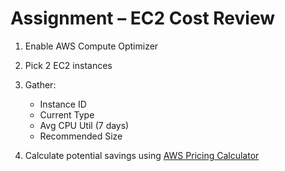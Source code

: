 # Assignment – EC2 Cost Review

1. Enable AWS Compute Optimizer
2. Pick 2 EC2 instances
3. Gather:
   - Instance ID
   - Current Type
   - Avg CPU Util (7 days)
   - Recommended Size

4. Calculate potential savings using [AWS Pricing Calculator](https://calculator.aws.amazon.com/ec2)

